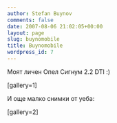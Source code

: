 ```yaml
---
author: Stefan Buynov
comments: false
date: 2007-08-06 21:02:05+00:00
layout: page
slug: buynomobile
title: Buynomobile
wordpress_id: 7
---
```


Моят личен Опел Сигнум 2.2 DTI :)

[gallery=1]

И още малко снимки от уеба:

[gallery=2]



